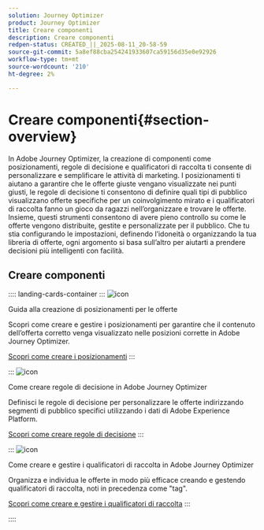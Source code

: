 ```yaml
---
solution: Journey Optimizer
product: Journey Optimizer
title: Creare componenti
description: Creare componenti
redpen-status: CREATED_||_2025-08-11_20-58-59
source-git-commit: 5a8ef88cba254241933607ca59156d35e0e92926
workflow-type: tm+mt
source-wordcount: '210'
ht-degree: 2%

---
```



# Creare componenti{#section-overview}

In Adobe Journey Optimizer, la creazione di componenti come posizionamenti, regole di decisione e qualificatori di raccolta ti consente di personalizzare e semplificare le attività di marketing. I posizionamenti ti aiutano a garantire che le offerte giuste vengano visualizzate nei punti giusti, le regole di decisione ti consentono di definire quali tipi di pubblico visualizzano offerte specifiche per un coinvolgimento mirato e i qualificatori di raccolta fanno un gioco da ragazzi nell’organizzare e trovare le offerte. Insieme, questi strumenti consentono di avere pieno controllo su come le offerte vengono distribuite, gestite e personalizzate per il pubblico. Che tu stia configurando le impostazioni, definendo l’idoneità o organizzando la tua libreria di offerte, ogni argomento si basa sull’altro per aiutarti a prendere decisioni più intelligenti con facilità.

## Creare componenti

:::: landing-cards-container
:::
![icon](https://cdn.experienceleague.adobe.com/icons/list-check.svg?lang=it)

Guida alla creazione di posizionamenti per le offerte

Scopri come creare e gestire i posizionamenti per garantire che il contenuto dell’offerta corretto venga visualizzato nelle posizioni corrette in Adobe Journey Optimizer.

[Scopri come creare i posizionamenti](../using/offers/offer-library/creating-placements.md)
:::

:::
![icon](https://cdn.experienceleague.adobe.com/icons/bullseye.svg?lang=it)

Come creare regole di decisione in Adobe Journey Optimizer

Definisci le regole di decisione per personalizzare le offerte indirizzando segmenti di pubblico specifici utilizzando i dati di Adobe Experience Platform.

[Scopri come creare regole di decisione](../using/offers/offer-library/creating-decision-rules.md)
:::

:::
![icon](https://cdn.experienceleague.adobe.com/icons/tags.svg?lang=it)

Come creare e gestire i qualificatori di raccolta in Adobe Journey Optimizer

Organizza e individua le offerte in modo più efficace creando e gestendo qualificatori di raccolta, noti in precedenza come &quot;tag&quot;.

[Scopri come creare e gestire i qualificatori di raccolta](../using/offers/offer-library/creating-tags.md)
:::

::::
